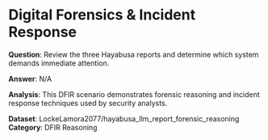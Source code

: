 # Digital Forensics & Incident Response

**Question**: Review the three Hayabusa reports and determine which system demands immediate attention.

**Answer**: N/A

**Analysis**: This DFIR scenario demonstrates forensic reasoning and incident response techniques used by security analysts.

**Dataset**: LockeLamora2077/hayabusa_llm_report_forensic_reasoning
**Category**: DFIR Reasoning
